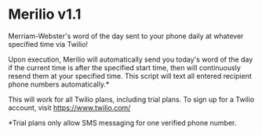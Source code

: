 # Merilio v1.1
Merriam-Webster's word of the day sent to your phone daily at whatever specified time via Twilio!

Upon execution, Merilio will automatically send you today's word of the day if the current time is after the specified start time, then will continuously resend them at your specified time. This script will text all entered recipient phone numbers automatically.*

This will work for all Twilio plans, including trial plans. To sign up for a Twilio account, visit https://www.twilio.com/

*Trial plans only allow SMS messaging for one verified phone number.
